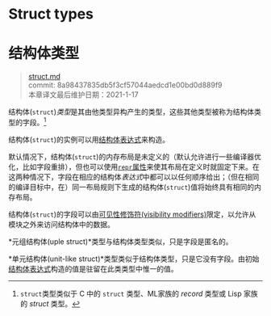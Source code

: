 # Struct types
# 结构体类型

>[struct.md](https://github.com/rust-lang/reference/blob/master/src/types/struct.md)\
>commit: 8a98437835db5f3cf57044aedcd1e00bd0d889f9 \
>本章译文最后维护日期：2021-1-17

结构体(`struct`)*类型*是其由他类型异构产生的类型，这些其他类型被称为结构体类型的字段。[^structtype]

结构体(`struct`)的实例可以用[结构体表达式][struct expression]来构造。

默认情况下，结构体(`struct`)的内存布局是未定义的（默认允许进行一些编译器优化，比如字段重排），但也可以使用[`repr`属性][`repr` attribute]来使其布局在定义时就固定下来。在这两种情况下，字段在相应的结构体*表达式*中都可以以任何顺序给出；（但在相同的编译目标中，在）同一布局规则下生成的结构体(`struct`)值将始终具有相同的内存布局。

结构体(`struct`)的字段可以由[可见性修饰符(visibility modifiers)][visibility modifiers]限定，以允许从模块之外来访问结构体中的数据。

*元组结构体(uple struct)*类型与结构体类型类似，只是字段是匿名的。

*单元结构体(unit-like struct)*类型类似于结构体类型，只是它没有字段。由初始[结构体表达式][struct expression]构造的值是驻留在此类类型中惟一的值。

[^structtype]: `struct`类型类似于 C 中的 `struct` 类型、ML家族的 *record* 类型或 Lisp 家族的 *struct* 类型。

[`repr` attribute]: ../type-layout.md#representations
[struct expression]: ../expressions/struct-expr.md
[visibility modifiers]: ../visibility-and-privacy.md

<!-- 2020-11-12-->
<!-- checked -->
